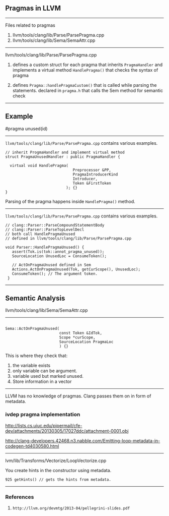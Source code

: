 ## Pragmas in LLVM

---

Files related to pragmas

1. llvm/tools/clang/lib/Parse/ParsePragma.cpp
2. llvm/tools/clang/lib/Sema/SemaAttr.cpp

---

llvm/tools/clang/lib/Parse/ParsePragma.cpp

1. defines a custom struct for each pragma that inherits `PragmaHandler` and implements a virtual method `HandlePragma()` that checks the syntax of pragma

2. defines `Pragma::handlePragmaCustom()` that is called while parsing
   the statements. declared in `pragma.h` that calls the Sem method for
   semantic check

---

## Example 
\#pragma unused(id)

---

`llvm/tools/clang/lib/Parse/ParsePragma.cpp` contains various examples.

```
// inherit ProgmaHandler and implement virtual method
struct PragmaUnusedHandler : public PragmaHandler {

  virtual void HandlePragma(
                              Preprocessor &PP, 
                              PragmaIntroducerKind
                              Introducer,
                              Token &FirstToken
                           ); {}
}

```
Parsing of the pragma happens inside `HandlePragma()` method.

---

`llvm/tools/clang/lib/Parse/ParsePragma.cpp` contains various examples.

```
// clang::Parser::ParseCompoundStatementBody
// clang::Parser::ParseTopLevelDecl
// both call HandlePragmaUnused 
// defined in llvm/tools/clang/lib/Parse/ParsePragma.cpp

void Parser::HandlePragmaUnused() {
   assert(Tok.is(tok::annot_pragma_unused));
   SourceLocation UnusedLoc = ConsumeToken();

   // ActOnPragmaUnused defined in Sem
   Actions.ActOnPragmaUnused(Tok, getCurScope(), UnusedLoc);
   ConsumeToken(); // The argument token.
 }

```

---

## Semantic Analysis

llvm/tools/clang/lib/Sema/SemaAttr.cpp

---

```

Sema::ActOnPragmaUnused(
                        const Token &IdTok, 
                        Scope *curScope,
                        SourceLocation PragmaLoc
                        ) {}

```

This is where they check that:

1. the variable exists
2. only variable can be argument.
3. variable used but marked unused. 
4. Store information in a vector

---

LLVM has no knowledge of pragmas. Clang passes them on in form of
metadata.

### ivdep pragma implementation

http://lists.cs.uiuc.edu/pipermail/cfe-dev/attachments/20130305/17027ddc/attachment-0001.obj

http://clang-developers.42468.n3.nabble.com/Emitting-loop-metadata-in-codegen-td4030580.html

---

lvm/lib/Transforms/Vectorize/LoopVectorize.cpp

You create hints in the constructor using metadata.
```
925 getHints() // gets the hints from metadata.
```

---

### References

1. `http://llvm.org/devmtg/2013-04/pellegrini-slides.pdf`

